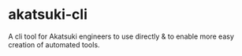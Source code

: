 # akatsuki-cli

A cli tool for Akatsuki engineers to use directly & to enable more easy creation of automated tools.
